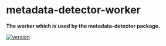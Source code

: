 # metadata-detector-worker

**The worker which is used by the metadata-detector package.**

[![version](https://img.shields.io/npm/v/metadata-detector-worker.svg?style=flat-square)](https://www.npmjs.com/package/metadata-detector-worker)
